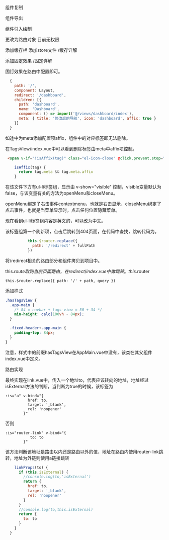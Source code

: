 组件复制

组件导出

组件引入绘制

更改为路由对象 目前无权限

添加缓存栏 添加store文件 /缓存详解

添加固定效果 /固定详解

固钉效果在路由中配置即可。

```js
  {
    path: '/',
    component: Layout,
    redirect: '/dashboard',
    children: [{
      path: 'dashboard',
      name: 'Dashboard',
      component: () => import('@/views/dashboard/index'),
      meta: { title: '修改后的导航', icon: 'dashboard', affix: true }
    }]
  }
```

如途中为meta添加配置项affix，组件中的对应标签即无法删除。

在TagsView/index.vue中可以看到删除标签由meta中affix项控制。

```html
 <span v-if="!isAffix(tag)" class="el-icon-close" @click.prevent.stop="closeSelectedTag(tag)" />
```

```js
    isAffix(tag) {
      return tag.meta && tag.meta.affix
    }
```

在该文件下方有ul-li标签组，显示由 v-show="visible" 控制，visible变量默认为false，与该变量有关的方法为openMenu和closeMenu。

openMenu绑定了右击事件contextmenu，也就是右击显示，closeMenu绑定了点击事件，也就是当菜单显示时，点击任何位置隐藏菜单。

现在看到ul-li标签组内容是英文的，可以改为中文。

该标签组第一个刷新项，点击后跳转到404页面，在代码中查找，跳转代码为。

```js
          this.$router.replace({
            path: '/redirect' + fullPath
          })
```

将/redirect相关的路由部分和组件拷贝到项目中。

this.$route取到当前页面路由，在redirect/index.vue中做跳转。 this.$router

```
this.$router.replace({ path: '/' + path, query })
```

添加样式

```css
.hasTagsView {
  .app-main {
    /* 84 = navbar + tags-view = 50 + 34 */
    min-height: calc(100vh - 84px);
  }

  .fixed-header+.app-main {
    padding-top: 84px;
  }
}
```

注意，样式中的前缀hasTagsView在AppMain.vue中没有，该类在其父组件index.vue中定义。





路由实现

最终实现在link.vue中，传入一个地址to，代表应该转向的地址，地址经过isExternal方法的判断，当判断为true的时候，该标签为

```
:is="a" v-bind="{
          href: to,
          target: '_blank',
          rel: 'noopener'
        }"
```

否则

```
:is="router-link" v-bind="{
           to: to
	    }"
```

该方法判断该地址是路由以内还是路由以外的值，地址在路由内使用router-link跳转，地址为外链则使用a链接跳转

```js
    linkProps(to) {
      if (this.isExternal) {
        //console.log(to,'isExternal')
        return {
          href: to,
          target: '_blank',
          rel: 'noopener'
        }
      }
      //console.log(to,this.isExternal)
      return {
        to: to
      }
    }
  }
```

